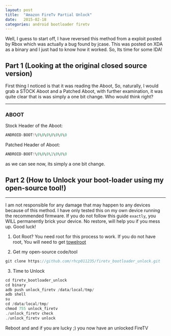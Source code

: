 ```yaml
---
layout: post
title:  "Amazon FireTv Partial Unlock"
date:   2015-02-18
categories: android bootloader firetv
---
```


Well, I guess to start off, I have reversed this method from a exploit posted by Rbox which was actually a bug found by jcase. This was posted on XDA as a binary and I just had to know how it worked. So, Its time for some IDA!

Part 1 (Looking at the original closed source version)
------------------

First thing I noticed is that it was reading the Aboot, So, naturally, I would grab a STOCK Aboot and a Patched Aboot, with further examination, it was quite clear that is was simply a one bit change. Who would think right?

---
### ABOOT

Stock Header of the Aboot:

```c
ANDROID-BOOT!\0\0\0\0\0\0\0
```

Patched Header of Aboot:

```c
ANDROID-BOOT!\0\0\0\1\0\0\0
```

as we can see now, its simply a one bit change.


Part 2 (How to Unlock your boot-loader using my open-source tool!)
------------------

---
I am not responsible for any damage that may happen to any devices because of this method. I have only tested this on my own device running the recommended firmware.  If you do not follow this guide ```exactly```, you 
WILL permanently brick your device. No restore, will help you if you mess up. Good luck!

1. Got Root?
You need root for this process to work. If you do not have root, You will need to get <a href="https://towelroot.com/tr.apk">towelroot</a> 

2. Get my open-source code/tool

```c
git clone https://github.com/rhcp011235/firetv_bootloader_unlock.git
```

3. Time to Unlock


```c
cd firetv_bootloader_unlock
cd binary
adb push unlock_firetv /data/local/tmp/
adb shell
su
cd /data/local/tmp/
chmod 755 unlock_firetv
./unlock_firetv check
./unlock_firetv unlock
```

Reboot and and if you are lucky ;) you now have an unlocked FireTV

